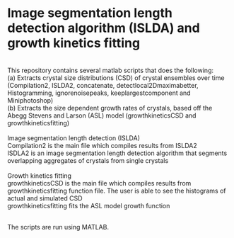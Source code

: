 # Image segmentation length detection algorithm (ISLDA) and growth kinetics fitting
 <br /> This repository contains several matlab scripts that does the following:
 <br /> (a) Extracts crystal size distributions (CSD) of crystal ensembles over time  (Compilation2, ISLDA2, concatenate, detectlocal2Dmaximabetter, Histogramming, ignorenoisepeaks, keeplargestcomponent and Miniphotoshop)
 <br /> (b) Extracts the size dependent growth rates of crystals, based off the Abegg Stevens and Larson (ASL) model (growthkineticsCSD and growthkineticsfitting)
 <br /> 
 <br /> Image segmentation length detection (ISLDA)
 <br /> Compilation2 is the main file which compiles results from ISLDA2
 <br /> ISDLA2 is an image segmentation length detection algorithm that segments overlapping aggregates of crystals from single crystals
 <br /> 
 <br /> Growth kinetics fitting
 <br /> growthkineticsCSD is the main file which compiles results from growthkineticsfitting function file. The user is able to see the histograms of actual and simulated CSD
 <br /> growthkineticsfitting fits the ASL model growth function
 
 <br /> The scripts are run using MATLAB.
